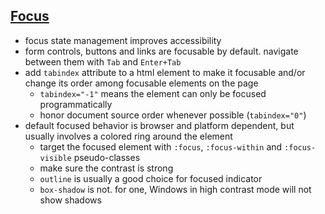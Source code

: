 ## [Focus](https://web.dev/learn/css/focus/)

- focus state management improves accessibility
- form controls, buttons and links are focusable by default. navigate between them with `Tab` and `Enter+Tab`
- add `tabindex` attribute to a html element to make it focusable and/or change its order among focusable elements on the page
  - `tabindex="-1"` means the element can only be focused programmatically
  - honor document source order whenever possible (`tabindex="0"`)
- default focused behavior is browser and platform dependent, but usually involves a colored ring around the element
  - target the focused element with `:focus`, `:focus-within` and `:focus-visible` pseudo-classes
  - make sure the contrast is strong
  - `outline` is usually a good choice for focused indicator
  - `box-shadow` is not. for one, Windows in high contrast mode will not show shadows